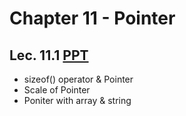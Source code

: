 # Chapter 11 - Pointer

## Lec. 11.1 [PPT](https://drive.google.com/file/d/1uZFNM13qXBLRC7dAVOr9gRQjXfC8O8bL/view?usp=sharing)
- sizeof() operator & Pointer
- Scale of Pointer
- Poniter with array & string
